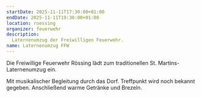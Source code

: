 ```yaml
---
startDate: 2025-11-11T17:30:00+01:00
endDate: 2025-11-11T19:30:00+01:00
location: roessing
organizer: feuerwehr
description:
  Laternenumzug der Freiwilligen Feuerwehr.
name: Laternenumzug FFW
---
```


Die Freiwillige Feuerwehr Rössing lädt zum traditionellen St. Martins-Laternenumzug ein.

Mit musikalischer Begleitung durch das Dorf. Treffpunkt wird noch bekannt gegeben. Anschließend warme Getränke und Brezeln.